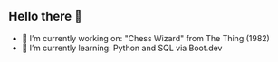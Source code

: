 ## Hello there 👋

- 🔭 I’m currently working on: "Chess Wizard" from The Thing (1982)
- 🌱 I’m currently learning: Python and SQL via Boot.dev
<!--
**Marcus-Gustafsson/Marcus-Gustafsson** is a ✨ _special_ ✨ repository because its `README.md` (this file) appears on your GitHub profile
- 📫 How to reach me: 
- ⚡ Fun fact: ...
-->
